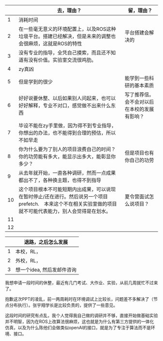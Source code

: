|      | **去，理由？**                                               | **留，理由？**                               |
| ---- | ------------------------------------------------------------ | -------------------------------------------- |
| 1    | 消耗时间                                                     |                                              |
| 2    | 在一些毫无意义的环境配置上，以及ROS这种垃圾平台。搭建已经解决，但是未来的调整也会很麻烦，这就是ROS的特性 | 平台搭建会解决的                             |
| 3    | 没有专业的指导，全凭自己摸索，而且还不知道有没有价值。实验室交流很鸡肋。 |                                              |
| 4    | zy真凶                                                       |                                              |
| 5    | 但是学到的很少                                               | 能学到一些科研的基本素质                     |
| 6    | 好好说要休整、以后如果别人问起来，也可以好好解释，专业不对口，感觉做不出来什么东西 | 写了推荐信。会不会对以后在本校的发展有影响？ |
| 7    | 毕设不能在zy手里做，因为得不到专业指导，你想出的办法，也不能得到合理的预估，所以不如早走 |                                              |
| 8    | 你为什么要为了别人的项目浪费自己的时间？你的功劳能有多大，能显示出多大，能彰显你多少？ | 但是项目也有你自己的功劳                     |
| 9    | 从去年就开始，一直各种调研，然而一点成果都出不了，各种换主题，也得不到指导 |                                              |
| 10   | 这个项目根本不可能短期内出成果，可以说现在暂时停止/还在进行。然后说另一个项目prefetch.　本来这个不在相关实验室做的项目就不可能代表能力，别人会觉得是在划水。 | 夏令营面试怎么说项目？                       |
| 11   |                                                              |                                              |
| 12   |                                                              |                                              |



|      | 退路，之后怎么发展         |
| ---- | -------------------------- |
| 1    | 本校，RL，                 |
| 2    | 外校，RL，                 |
| 3    | 想一个idea, 然后发邮件咨询 |





我想申请一段时间的休整，最近有几门考试、大作业、实验，从前几周就忙不过来了。

抱歉这次PPT的凌乱，前一两周耗时在环境调试上比较长，问题差不多解决了（节点分布执行）。张宇翔学长是比较负责的，提供了一些意见。

这段时间的研究有点乱，我个人觉得我自己做的调研并不够，直接开始做基础实验并不明智，因为在ROS上改算法很麻烦，这也就是为什么有第三方提供的一体化仿真，以及为什么陈他们会做类似openAI的接口，就是为了专注于算法而不是环境、接口。